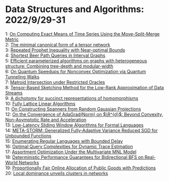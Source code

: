 # Data Structures and Algorithms: 2022/9/29-31  
1: [On Computing Exact Means of Time Series Using the Move-Split-Merge  Metric](https://doi.org/10.48550/arXiv.2209.14197)  
2: [The minimal canonical form of a tensor network](https://doi.org/10.48550/arXiv.2209.14358)  
3: [Repeated Prophet Inequality with Near-optimal Bounds](https://doi.org/10.48550/arXiv.2209.14368)  
4: [Shortest Beer Path Queries in Interval Graphs](https://doi.org/10.48550/arXiv.2209.14401)  
5: [Efficient parameterized algorithms on graphs with heterogeneous  structure: Combining tree-depth and modular-width](https://doi.org/10.48550/arXiv.2209.14429)  
6: [On Quantum Speedups for Nonconvex Optimization via Quantum Tunneling  Walks](https://doi.org/10.48550/arXiv.2209.14501)  
7: [Matroid Intersection under Restricted Oracles](https://doi.org/10.48550/arXiv.2209.14516)  
8: [Tensor-Based Sketching Method for the Low-Rank Approximation of Data  Streams](https://doi.org/10.48550/arXiv.2209.14637)  
9: [A dichotomy for succinct representations of homomorphisms](https://doi.org/10.48550/arXiv.2209.14662)  
10: [Fully Lattice Linear Algorithms](https://doi.org/10.48550/arXiv.2209.14703)  
11: [On Constructing Spanners from Random Gaussian Projections](https://doi.org/10.48550/arXiv.2209.14775)  
12: [On the Convergence of AdaGrad(Norm) on $\R^{d}$: Beyond Convexity,  Non-Asymptotic Rate and Acceleration](https://doi.org/10.48550/arXiv.2209.14827)  
13: [Low-Latency Sliding Window Algorithms for Formal Languages](https://doi.org/10.48550/arXiv.2209.14835)  
14: [META-STORM: Generalized Fully-Adaptive Variance Reduced SGD for  Unbounded Functions](https://doi.org/10.48550/arXiv.2209.14853)  
15: [Enumerating Regular Languages with Bounded Delay](https://doi.org/10.48550/arXiv.2209.14878)  
16: [Optimal Query Complexities for Dynamic Trace Estimation](https://doi.org/10.48550/arXiv.2209.15219)  
17: [Assortment Optimization Under the Multivariate MNL Model](https://doi.org/10.48550/arXiv.2209.15220)  
18: [Deterministic Performance Guarantees for Bidirectional BFS on Real-World  Networks](https://doi.org/10.48550/arXiv.2209.15300)  
19: [Proportionally Fair Online Allocation of Public Goods with Predictions](https://doi.org/10.48550/arXiv.2209.15305)  
20: [Local dominance unveils clusters in networks](https://doi.org/10.48550/arXiv.2209.15497)  